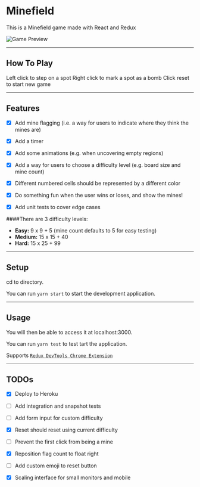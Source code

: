Minefield
============

This is a Minefield game made with React and Redux

![Game Preview](./screenshot.png)

---

## How To Play

Left click to step on a spot
Right click to mark a spot as a bomb
Click reset to start new game

---

## Features

- [x] Add mine flagging (i.e. a way for users to indicate where they think the mines are)
- [x] Add a timer
- [x] Add some animations (e.g. when uncovering empty regions)
- [x] Add a way for users to choose a difficulty level (e.g. board size and mine count)
- [x] Different numbered cells should be represented by a different color
- [x] Do something fun when the user wins or loses, and show the mines!
- [x] Add unit tests to cover edge cases


####There are 3 difficulty levels:
- **Easy:** 9 x 9 + 5 (mine count defaults to 5 for easy testing)
- **Medium:** 15 x 15 + 40
- **Hard:** 15 x 25 + 99

---

## Setup
cd to directory.

You can run  `yarn start` to start the development application. 

---

## Usage
You will then be able to access it at localhost:3000.

You can run  `yarn test` to test tart the application.

Supports [`Redux DevTools Chrome Extension`](https://chrome.google.com/webstore/detail/redux-devtools/lmhkpmbekcpmknklioeibfkpmmfibljd)

---

## TODOs

- [x] Deploy to Heroku
- [ ] Add integration and snapshot tests
- [ ] Add form input for custom difficulty
- [x] Reset should reset using current difficulty
- [ ] Prevent the first click from being a mine
- [x] Reposition flag count to float right
- [ ] Add custom emoji to reset button
- [x] Scaling interface for small monitors and mobile

